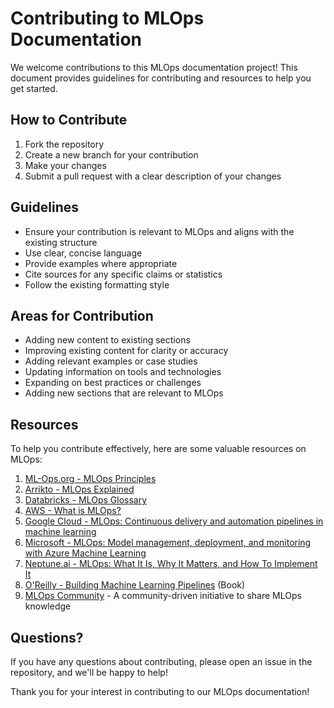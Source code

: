 # Contributing to MLOps Documentation

We welcome contributions to this MLOps documentation project! This document provides guidelines for contributing and resources to help you get started.

## How to Contribute

1. Fork the repository
2. Create a new branch for your contribution
3. Make your changes
4. Submit a pull request with a clear description of your changes

## Guidelines

- Ensure your contribution is relevant to MLOps and aligns with the existing structure
- Use clear, concise language
- Provide examples where appropriate
- Cite sources for any specific claims or statistics
- Follow the existing formatting style

## Areas for Contribution

- Adding new content to existing sections
- Improving existing content for clarity or accuracy
- Adding relevant examples or case studies
- Updating information on tools and technologies
- Expanding on best practices or challenges
- Adding new sections that are relevant to MLOps

## Resources

To help you contribute effectively, here are some valuable resources on MLOps:

1. [ML-Ops.org - MLOps Principles](https://ml-ops.org/content/mlops-principles)
2. [Arrikto - MLOps Explained](https://www.arrikto.com/mlops-explained/)
3. [Databricks - MLOps Glossary](https://www.databricks.com/glossary/mlops)
4. [AWS - What is MLOps?](https://aws.amazon.com/what-is/mlops/)
5. [Google Cloud - MLOps: Continuous delivery and automation pipelines in machine learning](https://cloud.google.com/architecture/mlops-continuous-delivery-and-automation-pipelines-in-machine-learning)
6. [Microsoft - MLOps: Model management, deployment, and monitoring with Azure Machine Learning](https://learn.microsoft.com/en-us/azure/machine-learning/concept-model-management-and-deployment)
7. [Neptune.ai - MLOps: What It Is, Why It Matters, and How To Implement It](https://neptune.ai/blog/mlops)
8. [O'Reilly - Building Machine Learning Pipelines](https://www.oreilly.com/library/view/building-machine-learning/9781492053187/) (Book)
9. [MLOps Community](https://mlops.community/) - A community-driven initiative to share MLOps knowledge

## Questions?

If you have any questions about contributing, please open an issue in the repository, and we'll be happy to help!

Thank you for your interest in contributing to our MLOps documentation!